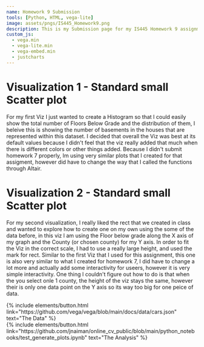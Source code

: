 ```yaml
---
name: Homework 9 Submission
tools: [Python, HTML, vega-lite]
image: assets/pngs/IS445_Homework9.png
description: This is my Submission page for my IS445 Homework 9 assignment
custom_js:
  - vega.min
  - vega-lite.min
  - vega-embed.min
  - justcharts
---
```



# Visualization 1 - Standard small Scatter plot

<vegachart schema-url="{{ site.baseurl }}/assets/json/bld_inv_bar.json" style="width: 100%"></vegachart>

For my first Viz I just wanted to create a Histogram so that I could easily show the total number of Floors Below Grade and the distribution of them, I beleive this is showing the number of basements in the houses that are represented within this dataset. I decided that overall the Viz was best at its default values because I didn't feel that the viz really added that much when there is different colors or other things added. Because I didn't submit homework 7 properly, Im using very similar plots that I created for that assigment, however did have to change the way that I called the functions through Altair.

# Visualization 2 - Standard small Scatter plot

<vegachart schema-url="{{ site.baseurl }}/assets/json/bld_inv_chart2.json" style="width: 100%"></vegachart>

For my second visualization, I really liked the rect that we created in class and wanted to explore how to create one on my own using the some of the data before, in this viz I am using the Floor below grade along the X axis of my graph and the County (or chosen county) for my Y axis. In order to fit the Viz in the correct scale, I had to use a really large height, and used the mark for rect. Similar to the first Viz that I used for this assignment, this one is also very similar to what I created for homework 7, I did have to change a lot more and actually add some interactivity for useers, however it is very simple interactivity. One thing I couldn't figure out how to do is that when the you select onle 1 county, the height of the viz stays the same, however their is only one data point on the Y axis so its way too big for one peice of data.

<!-- these are written in a combo of html and liquid --> 

<div class="left">
{% include elements/button.html link="https://github.com/vega/vega/blob/main/docs/data/cars.json" text="The Data" %}
</div>

<div class="right">
{% include elements/button.html link="https://github.com/jnaiman/online_cv_public/blob/main/python_notebooks/test_generate_plots.ipynb" text="The Analysis" %}
</div>

